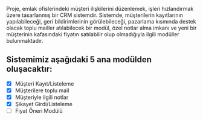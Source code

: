 Proje, emlak ofislerindeki müşteri ilişkilerini düzenlemek, işleri hızlandırmak üzere tasarlanmış bir CRM sistemdir.
Sistemde, müşterilerin kayıtlarının yapılabileceği, geri bildirimlerinin görülebileceği, pazarlama kısmında destek olacak toplu mailler atılabilecek bir modül, özel notlar alma imkanı ve yeni bir müşterinin kafasındaki fiyatın satılabilir olup olmadığıyla ilgili modüller bulunmaktadır.

## Sistemimiz aşağıdaki 5 ana modülden oluşacaktır:

- [x]  Müşteri Kayıt/Listeleme
- [x]  Müşterilere toplu mail
- [x]  Müşteriyle ilgili notlar
- [x]  Şikayet Girdi/Listeleme
- [ ]  Fiyat Öneri Modülü
